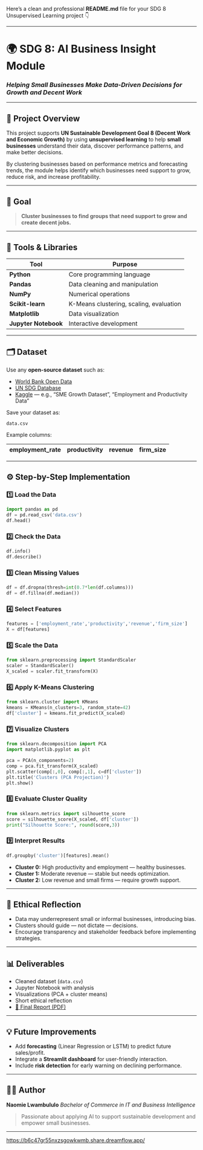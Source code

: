 Here’s a clean and professional **README.md** file for your SDG 8 Unsupervised Learning project 👇

---

# 🌍 SDG 8: AI Business Insight Module

### *Helping Small Businesses Make Data-Driven Decisions for Growth and Decent Work*

---

## 📘 Project Overview

This project supports **UN Sustainable Development Goal 8 (Decent Work and Economic Growth)** by using **unsupervised learning** to help **small businesses** understand their data, discover performance patterns, and make better decisions.

By clustering businesses based on performance metrics and forecasting trends, the module helps identify which businesses need support to grow, reduce risk, and increase profitability.

---

## 🎯 Goal

> **Cluster businesses to find groups that need support to grow and create decent jobs.**

---

## 🧰 Tools & Libraries

| Tool                 | Purpose                                 |
| -------------------- | --------------------------------------- |
| **Python**           | Core programming language               |
| **Pandas**           | Data cleaning and manipulation          |
| **NumPy**            | Numerical operations                    |
| **Scikit-learn**     | K-Means clustering, scaling, evaluation |
| **Matplotlib**       | Data visualization                      |
| **Jupyter Notebook** | Interactive development                 |

---

## 🗂️ Dataset

Use any **open-source dataset** such as:

* [World Bank Open Data](https://data.worldbank.org/)
* [UN SDG Database](https://unstats.un.org/sdgs/indicators/database/)
* [Kaggle](https://www.kaggle.com/) — e.g., “SME Growth Dataset”, “Employment and Productivity Data”

Save your dataset as:

```
data.csv
```

Example columns:

| employment_rate | productivity | revenue | firm_size |
| --------------- | ------------ | ------- | --------- |

---

## ⚙️ Step-by-Step Implementation

### 1️⃣ Load the Data

```python
import pandas as pd
df = pd.read_csv('data.csv')
df.head()
```

### 2️⃣ Check the Data

```python
df.info()
df.describe()
```

### 3️⃣ Clean Missing Values

```python
df = df.dropna(thresh=int(0.7*len(df.columns)))
df = df.fillna(df.median())
```

### 4️⃣ Select Features

```python
features = ['employment_rate','productivity','revenue','firm_size']
X = df[features]
```

### 5️⃣ Scale the Data

```python
from sklearn.preprocessing import StandardScaler
scaler = StandardScaler()
X_scaled = scaler.fit_transform(X)
```

### 6️⃣ Apply K-Means Clustering

```python
from sklearn.cluster import KMeans
kmeans = KMeans(n_clusters=3, random_state=42)
df['cluster'] = kmeans.fit_predict(X_scaled)
```

### 7️⃣ Visualize Clusters

```python
from sklearn.decomposition import PCA
import matplotlib.pyplot as plt

pca = PCA(n_components=2)
comp = pca.fit_transform(X_scaled)
plt.scatter(comp[:,0], comp[:,1], c=df['cluster'])
plt.title('Clusters (PCA Projection)')
plt.show()
```

### 8️⃣ Evaluate Cluster Quality

```python
from sklearn.metrics import silhouette_score
score = silhouette_score(X_scaled, df['cluster'])
print("Silhouette Score:", round(score,3))
```

### 9️⃣ Interpret Results

```python
df.groupby('cluster')[features].mean()
```

* **Cluster 0:** High productivity and employment — healthy businesses.
* **Cluster 1:** Moderate revenue — stable but needs optimization.
* **Cluster 2:** Low revenue and small firms — require growth support.

---

## 🌱 Ethical Reflection

* Data may underrepresent small or informal businesses, introducing bias.
* Clusters should guide — not dictate — decisions.
* Encourage transparency and stakeholder feedback before implementing strategies.

---

## 📊 Deliverables

* Cleaned dataset (`data.csv`)
* Jupyter Notebook with analysis
* Visualizations (PCA + cluster means)
* Short ethical reflection
* [📄 Final Report (PDF)](sandbox:/mnt/data/SDG8_UnsupervisedLearning_Report.pdf)

---

## 💡 Future Improvements

* Add **forecasting** (Linear Regression or LSTM) to predict future sales/profit.
* Integrate a **Streamlit dashboard** for user-friendly interaction.
* Include **risk detection** for early warning on declining performance.

---

## 🧑‍💼 Author

**Naomie Lwambululo**
*Bachelor of Commerce in IT and Business Intelligence*

> Passionate about applying AI to support sustainable development and empower small businesses.

---

https://b6c47gr55nxzsgowkwmb.share.dreamflow.app/
